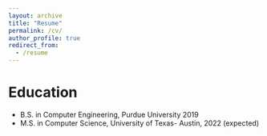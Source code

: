```yaml
---
layout: archive
title: "Resume"
permalink: /cv/
author_profile: true
redirect_from:
  - /resume
---
```


Education
======
* B.S. in Computer Engineering, Purdue University 2019
* M.S. in Computer Science, University of Texas- Austin, 2022 (expected)
